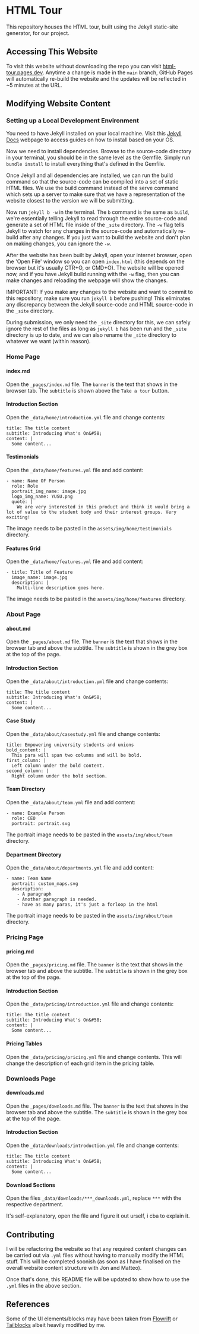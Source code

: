 # HTML Tour
This repository houses the HTML tour, built using the Jekyll static-site generator, for our project.

## Accessing This Website
To visit this website without downloading the repo you can visit [html-tour.pages.dev](https://sweng-group1.github.io/html-tour/). Anytime a change is made in the `main` branch, GitHub Pages will automatically re-build the website and the updates will be reflected in ~5 minutes at the URL.

## Modifying Website Content
### Setting up a Local Development Environment
You need to have Jekyll installed on your local machine. Visit this [Jekyll Docs](https://jekyllrb.com/docs/installation/) webpage to access guides on how to install based on your OS.

Now we need to install dependencies. Browse to the source-code directory in your terminal, you should be in the same level as the Gemfile. Simply run `bundle install` to install everything that's defined in the Gemfile.

Once Jekyll and all dependencies are installed, we can run the build command so that the source-code can be compiled into a set of static HTML files. We use the build command instead of the serve command which sets up a server to make sure that we have a representation of the website closest to the version we will be submitting.

Now run `jekyll b -w` in the terminal. The `b` command is the same as `build`, we're essentially telling Jekyll to read through the entire source-code and generate a set of HTML file inside of the `_site` directory. The `-w` flag tells Jekyll to watch for any changes in the source-code and automatically re-build after any changes. If you just want to build the website and don't plan on making changes, you can ignore the `-w`.

After the website has been built by Jekyll, open your internet browser, open the 'Open File' window so you can open `index.html` (this depends on the browser but it's usually CTR+O, or CMD+O). The website will be opened now, and if you have Jekyll build running with the `-w` flag, then you can make changes and reloading the webpage will show the changes.

IMPORTANT: If you make any changes to the website and want to commit to this repository, make sure you run `jekyll b` before pushing! This eliminates any discrepancy between the Jekyll source-code and HTML source-code in the `_site` directory.

During submission, we only need the `_site` directory for this, we can safely ignore the rest of the files as long as `jekyll b` has been run and the `_site` directory is up to date, and we can also rename the `_site` directory to whatever we want (within reason).

### Home Page
#### index.md
Open the `_pages/index.md` file. The `banner` is the text that shows in the browser tab. The `subtitle` is shown above the `Take a tour` button.
#### Introduction Section
Open the `_data/home/introduction.yml` file and change contents:
```
title: The title content
subtitle: Introducing What's On&#58;
content: |
  Some content...
```
#### Testimonials
Open the `_data/home/features.yml` file and add content:
```
- name: Name OF Person
  role: Role
  portrait_img_name: image.jpg
  logo_img_name: YUSU.png
  quote: |
    We are very interested in this product and think it would bring a lot of value to the student body and their interest groups. Very exciting!
```
The image needs to be pasted in the `assets/img/home/testimonials` directory.
#### Features Grid
Open the `_data/home/features.yml` file and add content:
```
- title: Title of Feature
  image_name: image.jpg
  description: |
    Multi-line description goes here.
```
The image needs to be pasted in the `assets/img/home/features` directory.

### About Page
#### about.md
Open the `_pages/about.md` file. The `banner` is the text that shows in the browser tab and above the subtitle. The `subtitle` is shown in the grey box at the top of the page.
#### Introduction Section
Open the `_data/about/introduction.yml` file and change contents:
```
title: The title content
subtitle: Introducing What's On&#58;
content: |
  Some content...
```
#### Case Study
Open the `_data/about/casestudy.yml` file and change contents:
```
title: Empowering university students and unions
bold_content: |
  This para will span two columns and will be bold.
first_column: |
  Left column under the bold content.
second_column: |
  Right column under the bold section.
```
#### Team Directory
Open the `_data/about/team.yml` file and add content:
```
- name: Example Person
  role: CEO
  portrait: portrait.svg
```
The portrait image needs to be pasted in the `assets/img/about/team` directory.
#### Department Directory
Open the `_data/about/departments.yml` file and add content:
```
- name: Team Name
  portrait: custom_maps.svg
  description:
    - A paragraph
    - Another paragraph is needed.
    - have as many paras, it's just a forloop in the html
```
The portrait image needs to be pasted in the `assets/img/about/team` directory.

### Pricing Page
#### pricing.md
Open the `_pages/pricing.md` file. The `banner` is the text that shows in the browser tab and above the subtitle. The `subtitle` is shown in the grey box at the top of the page.
#### Introduction Section
Open the `_data/pricing/introduction.yml` file and change contents:
```
title: The title content
subtitle: Introducing What's On&#58;
content: |
  Some content...
```
#### Pricing Tables
Open the `_data/pricing/pricing.yml` file and change contents. This will change the description of each grid item in the pricing table.

### Downloads Page
#### downloads.md
Open the `_pages/downloads.md` file. The `banner` is the text that shows in the browser tab and above the subtitle. The `subtitle` is shown in the grey box at the top of the page.
#### Introduction Section
Open the `_data/downloads/introduction.yml` file and change contents:
```
title: The title content
subtitle: Introducing What's On&#58;
content: |
  Some content...
```
#### Download Sections
Open the files `_data/downloads/***_downloads.yml`, replace `***` with the respective department.

It's self-explanatory, open the file and figure it out urself, i cba to explain it.
## Contributing
I will be refactoring the website so that any required content changes can be carried out via `.yml` files without having to manually modify the HTML stuff. This will be completed soonish (as soon as I have finalised on the overall website content structure with Jon and Matteo).

Once that's done, this README file will be updated to show how to use the `.yml` files in the above section.

## References
Some of the UI elements/blocks may have been taken from [Flowrift](https://flowrift.com/) or [Tailblocks](https://tailblocks.cc/) albeit heavily modified by me.
